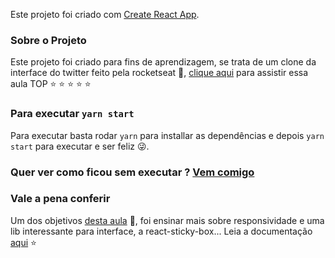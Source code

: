 Este projeto foi criado com [Create React App](https://github.com/facebook/create-react-app).


### Sobre o Projeto

Este projeto foi criado para fins de aprendizagem, se trata de um clone da interface do twitter feito pela rocketseat :rocket:, [clique aqui](https://www.youtube.com/watch?v=K-8z_4xvT3o)
para assistir essa aula TOP :star: :star: :star: :star: :star:


### Para executar `yarn start`

Para executar basta rodar `yarn` para installar as dependências e depois `yarn start` para executar e ser feliz :stuck_out_tongue_winking_eye:.

### Quer ver como ficou sem executar ? [Vem comigo]()

### Vale a pena conferir

 Um dos objetivos [desta aula](https://www.youtube.com/watch?v=K-8z_4xvT3o) :rocket:, foi ensinar mais sobre responsividade e uma lib interessante 
 para interface, a react-sticky-box... Leia a documentação [aqui](https://react-sticky-box.codecks.io/) :star:
